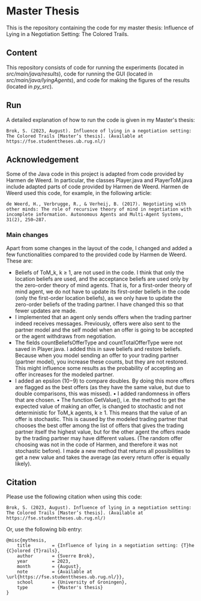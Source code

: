 # Master Thesis
This is the repository containing the code for my master thesis: Influence of Lying in a Negotiation Setting: The Colored Trails.

## Content
This repository consists of code for running the experiments (located in *src/main/java/results*), code for running the GUI (located in *src/main/java/lyingAgents*), and code for making the figures of the results (located in *py_src*). 

## Run
A detailed explanation of how to run the code is given in my Master's thesis:
```
Brok, S. (2023, August). Influence of lying in a negotiation setting: The Colored Trails [Master’s thesis]. (Available at https://fse.studenttheses.ub.rug.nl/)
```


## Acknowledgement
Some of the Java code in this project is adapted from code provided by Harmen de Weerd. 
In particular, the classes Player.java and PlayerToM.java include adapted parts of code provided by Harmen de Weerd. 
Harmen de Weerd used this code, for example, in the following article:
```
de Weerd, H., Verbrugge, R., & Verheij, B. (2017). Negotiating with other minds: The role of recursive theory of mind in negotiation with incomplete information. Autonomous Agents and Multi-Agent Systems, 31(2), 250–287.
```

### Main changes
Apart from some changes in the layout of the code, I changed and added a few functionalities compared to the provided code by Harmen de Weerd. These are:

* Beliefs of ToM_k, k ≥ 1, are not used in the code. I think that only the location beliefs are used, and the acceptance beliefs are used only by the zero-order theory of mind agents. That is, for a first-order theory of mind agent, we do not have to update its first-order beliefs in the code (only the first-order location beliefs), as we only have to update the zero-order beliefs of the trading partner. I have changed this so that fewer updates are made.
* I implemented that an agent only sends offers when the trading partner indeed receives messages. Previously, offers were also sent to the partner model and the self model when an offer is going to be accepted or the agent withdraws from negotiation.
* The fields countBeliefsOfferType and countTotalOfferType were not saved in Player.java. I added this in save beliefs and restore beliefs. Because when you model sending an offer to your trading partner (partner model), you increase these counts, but they are not restored. This might influence some results as the probability of accepting an offer increases for the modeled partner.
* I added an epsilon (10−9) to compare doubles. By doing this more offers are flagged as the best offers (as they have the same value, but due to double comparisons, this was missed).
• I added randomness in offers that are chosen.
• The function GetValue(), i.e. the method to get the expected value of making an offer, is changed to stochastic and not deterministic for ToM_k agents, k ≥ 1. This means that the value of an offer is stochastic. This is caused by the modeled trading partner that chooses the best offer among the list of offers that gives the trading partner itself the highest value, but for the other agent the offers made by the trading partner may have different values. (The random offer choosing was not in the code of Harmen, and therefore it was not stochastic before). I made a new method that returns all possibilities to get a new value and takes the average (as every return offer is equally likely).

## Citation
Please use the following citation when using this code:
```
Brok, S. (2023, August). Influence of lying in a negotiation setting: The Colored Trails [Master’s thesis]. (Available at https://fse.studenttheses.ub.rug.nl/)
```

Or, use the following bib entry:
```
@misc{mythesis,
    title        = {Influence of lying in a negotiation setting: {T}he {C}olored {T}rails},
    author       = {Sverre Brok},
    year         = 2023,
    month        = {August},
    note         = {Available at \url{https://fse.studenttheses.ub.rug.nl/}},
    school       = {University of Groningen},
    type         = {Master's thesis}
}
```
